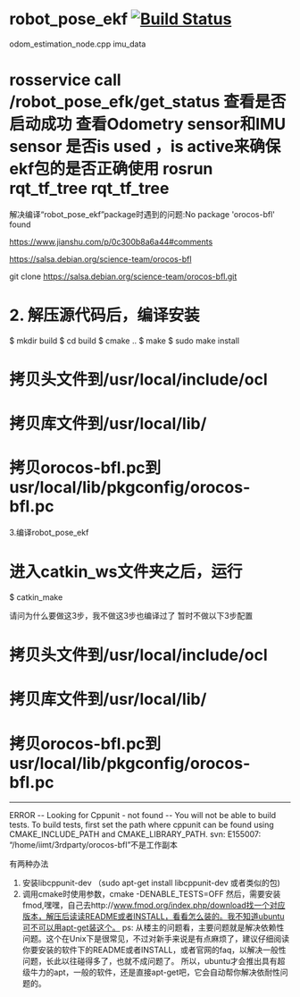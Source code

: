 robot_pose_ekf [![Build Status](https://travis-ci.com/ros-planning/robot_pose_ekf.svg?branch=master)](https://travis-ci.org/ros-planning/robot_pose_ekf)
========================================================================================================================================================
odom_estimation_node.cpp imu_data

rosservice call /robot_pose_efk/get_status 查看是否启动成功
查看Odometry sensor和IMU sensor 是否is used ，is active来确保ekf包的是否正确使用
rosrun rqt_tf_tree rqt_tf_tree
=============================================================================================
解决编译“robot_pose_ekf”package时遇到的问题:No package 'orocos-bfl' found 

https://www.jianshu.com/p/0c300b8a6a44#comments

https://salsa.debian.org/science-team/orocos-bfl

git clone https://salsa.debian.org/science-team/orocos-bfl.git

# 2. 解压源代码后，编译安装
$ mkdir build
$ cd build
$ cmake ..
$ make
$ sudo make install
# 拷贝头文件到/usr/local/include/ocl
# 拷贝库文件到/usr/local/lib/
# 拷贝orocos-bfl.pc到usr/local/lib/pkgconfig/orocos-bfl.pc

3.编译robot_pose_ekf
# 进入catkin_ws文件夹之后，运行
$ catkin_make


请问为什么要做这3步，我不做这3步也编译过了
暂时不做以下3步配置
# 拷贝头文件到/usr/local/include/ocl
# 拷贝库文件到/usr/local/lib/
# 拷贝orocos-bfl.pc到usr/local/lib/pkgconfig/orocos-bfl.pc
---------------------------------------------

ERROR
-- Looking for Cppunit - not found
-- You will not be able to build tests. To build tests, first set the path where cppunit can be found using CMAKE_INCLUDE_PATH and CMAKE_LIBRARY_PATH.
svn: E155007: “/home/iimt/3rdparty/orocos-bfl”不是工作副本

有两种办法
1. 安装libcppunit-dev （sudo apt-get install libcppunit-dev 或者类似的包)
2. 调用cmake时使用参数，cmake -DENABLE_TESTS=OFF
然后，需要安装fmod,嘿嘿，自己去http://www.fmod.org/index.php/download找一个对应版本，解压后读读README或者INSTALL，看看怎么装的。我不知道ubuntu可不可以用apt-get装这个。
ps: 从楼主的问题看，主要问题就是解决依赖性问题。这个在Unix下是很常见，不过对新手来说是有点麻烦了，建议仔细阅读你要安装的软件下的README或者INSTALL，或者官网的faq，以解决一般性问题，长此以往碰得多了，也就不成问题了。
所以，ubuntu才会推出具有超级牛力的apt，一般的软件，还是直接apt-get吧，它会自动帮你解决依耐性问题的。

